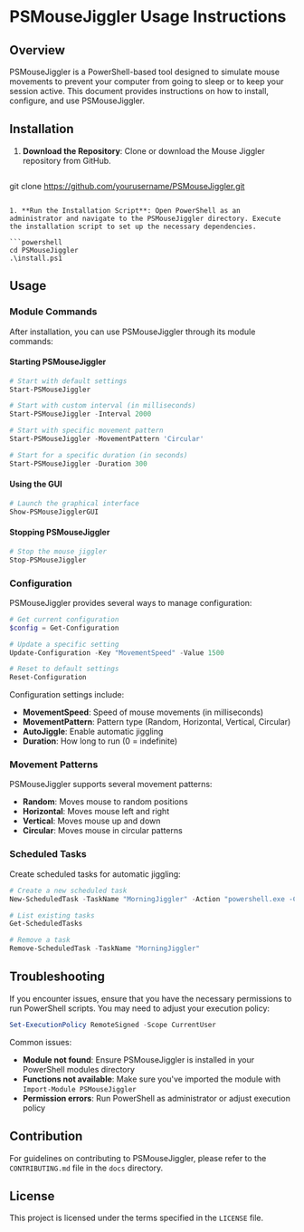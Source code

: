 # PSMouseJiggler Usage Instructions

## Overview

PSMouseJiggler is a PowerShell-based tool designed to simulate mouse movements to prevent your computer from going to sleep or to keep your session active. This document provides instructions on how to install, configure, and use PSMouseJiggler.

## Installation

1. **Download the Repository**: Clone or download the Mouse Jiggler repository from GitHub.

   ```powershell
  git clone https://github.com/yourusername/PSMouseJiggler.git
   ```

1. **Run the Installation Script**: Open PowerShell as an administrator and navigate to the PSMouseJiggler directory. Execute the installation script to set up the necessary dependencies.

   ```powershell
  cd PSMouseJiggler
   .\install.ps1
   ```

## Usage

### Module Commands

After installation, you can use PSMouseJiggler through its module commands:

#### Starting PSMouseJiggler

```powershell
# Start with default settings
Start-PSMouseJiggler

# Start with custom interval (in milliseconds)
Start-PSMouseJiggler -Interval 2000

# Start with specific movement pattern
Start-PSMouseJiggler -MovementPattern 'Circular'

# Start for a specific duration (in seconds)
Start-PSMouseJiggler -Duration 300
```

#### Using the GUI

```powershell
# Launch the graphical interface
Show-PSMouseJigglerGUI
```

#### Stopping PSMouseJiggler

```powershell
# Stop the mouse jiggler
Stop-PSMouseJiggler
```

### Configuration

PSMouseJiggler provides several ways to manage configuration:

```powershell
# Get current configuration
$config = Get-Configuration

# Update a specific setting
Update-Configuration -Key "MovementSpeed" -Value 1500

# Reset to default settings
Reset-Configuration
```

Configuration settings include:
- **MovementSpeed**: Speed of mouse movements (in milliseconds)
- **MovementPattern**: Pattern type (Random, Horizontal, Vertical, Circular)
- **AutoJiggle**: Enable automatic jiggling
- **Duration**: How long to run (0 = indefinite)

### Movement Patterns

PSMouseJiggler supports several movement patterns:
- **Random**: Moves mouse to random positions
- **Horizontal**: Moves mouse left and right
- **Vertical**: Moves mouse up and down
- **Circular**: Moves mouse in circular patterns

### Scheduled Tasks

Create scheduled tasks for automatic jiggling:

```powershell
# Create a new scheduled task
New-ScheduledTask -TaskName "MorningJiggler" -Action "powershell.exe -Command 'Start-PSMouseJiggler -Duration 3600'" -StartTime (Get-Date "09:00")

# List existing tasks
Get-ScheduledTasks

# Remove a task
Remove-ScheduledTask -TaskName "MorningJiggler"
```

## Troubleshooting

If you encounter issues, ensure that you have the necessary permissions to run PowerShell scripts. You may need to adjust your execution policy:

```powershell
Set-ExecutionPolicy RemoteSigned -Scope CurrentUser
```

Common issues:
- **Module not found**: Ensure PSMouseJiggler is installed in your PowerShell modules directory
- **Functions not available**: Make sure you've imported the module with `Import-Module PSMouseJiggler`
- **Permission errors**: Run PowerShell as administrator or adjust execution policy

## Contribution

For guidelines on contributing to PSMouseJiggler, please refer to the `CONTRIBUTING.md` file in the `docs` directory.

## License

This project is licensed under the terms specified in the `LICENSE` file.